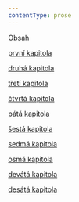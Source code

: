 ```yaml
---
contentType: prose
---
```


<section>

Obsah

[první kapitola](Priban-5.xhtml#uelK9Q8fmnHZEfuDbYIxp4A)

[druhá kapitola](Priban-6.xhtml#ukTtoo6srbKpfIgSgen9eI2)

[třetí kapitola](Priban-7.xhtml#u93Qim5cVq3olfCLcJ2xXSB)

[čtvrtá kapitola](Priban-8.xhtml#uvBrl66UkgK8TnHMXkYFc98)

[pátá kapitola](Priban-9.xhtml#uUB6LqJ8CdhEdJfYppZC685)

[šestá kapitola](Priban-10.xhtml#uqVY2VOGhducLHhnDlRIx68)

[sedmá kapitola](Priban-11.xhtml#uakcw53u7j9lQMhlZeYZagB)

[osmá kapitola](Priban-12.xhtml#umX5gwydm28cnWKFGBhQ4m9)

[devátá kapitola](Priban-13.xhtml#uFDqTKWJQwkCQ9FiGb68h4C)

[desátá kapitola](Priban-14.xhtml#uiPBEh5RqMJ3gicTZcuypAG)

</section>
